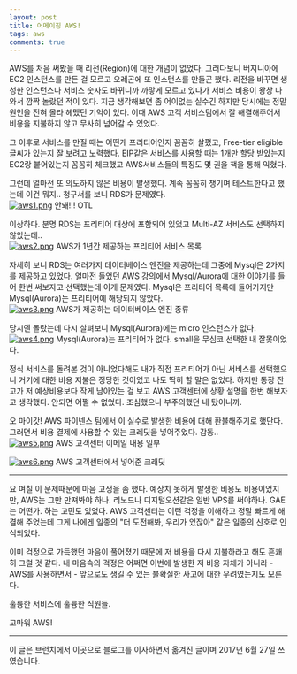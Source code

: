 ```yaml
---
layout: post
title: 어메이징 AWS!
tags: aws
comments: true
---
```


AWS를 처음 써봤을 때 리전(Region)에 대한 개념이 없었다. 그러다보니 버지니아에 EC2 인스턴스를 만든 걸 모르고 오레곤에 또 인스턴스를 만들곤 했다. 리전을 바꾸면 생성한 인스턴스나 서비스 숫자도 바뀌니까 까맣게 모르고 있다가 서비스 비용이 왕창 나와서 깜짝 놀랐던 적이 있다. 지금 생각해보면 좀 어이없는 실수긴 하지만 당시에는 정말 원인을 전혀 몰라 헤맸던 기억이 있다. 이때 AWS 고객 서비스팀에서 잘 해결해주어서 비용을 지불하지 않고 무사히 넘어갈 수 있었다.    
    
그 이후로 서비스를 만질 때는 어떤게 프리티어인지 꼼꼼히 살폈고, Free-tier eligible 글씨가 있는지 잘 보려고 노력했다. EIP같은 서비스를 사용할 때는 1개만 할당 받았는지 EC2랑 붙어있는지 꼼꼼히 체크했고 AWS서비스들의 특징도 몇 권을 책을 통해 익혔다.    
    
그런데 얼마전 또 의도하지 않은 비용이 발생했다. 계속 꼼꼼히 챙기며 테스트한다고 했는데 이건 뭐지.. 청구서를 보니 RDS가 문제였다.     
[![aws1.png](https://i.postimg.cc/qRFP56LR/aws1.png)](https://postimg.cc/1np7gtbh)
안돼!!! OTL     
    
이상하다. 분명 RDS는 프리티어 대상에 포함되어 있었고 Multi-AZ 서비스도 선택하지 않았는데..     
[![aws2.png](https://i.postimg.cc/y6MdJDHs/aws2.png)](https://postimg.cc/Z0LZ2KnM)
AWS가 1년간 제공하는 프리티어 서비스 목록     
      
자세히 보니 RDS는 여러가지 데이터베이스 엔진을 제공하는데 그중에 Mysql은 2가지를 제공하고 있었다. 얼마전 들었던 AWS 강의에서 Mysql/Aurora에 대한 이야기를 들어 한번 써보자고 선택했는데 이게 문제였다. Mysql은 프리티어 목록에 들어가지만 Mysql(Aurora)는 프리티어에 해당되지 않았다.    
[![aws3.png](https://i.postimg.cc/NG9Ff1Zd/aws3.png)](https://postimg.cc/8sGNZrpv)
AWS가 제공하는 데이터베이스 엔진 종류    
     
당시엔 몰랐는데 다시 살펴보니 Mysql(Aurora)에는 micro 인스턴스가 없다.     
[![aws4.png](https://i.postimg.cc/5jdZxcDW/aws4.png)](https://postimg.cc/YLRX3Ppd)
Mysql(Aurora)는 프리티어가 없다. small을 무심코 선택한 내 잘못이었다.     
      
정식 서비스를 돌려본 것이 아니었다해도 내가 직접 프리티어가 아닌 서비스를 선택했으니 거기에 대한 비용 지불은 정당한 것이었고 나도 딱히 할 말은 없었다. 하지만 통장 잔고가 저 예상비용보다 작게 남아있는 걸 보고 AWS 고객센터에 상황 설명을 한번 해보자고 생각했다. 안되면 어쩔 수 없었다. 조심했으나 부주의했던 내 탔이니까.     
     
오 마이갓! AWS 파이넨스 팀에서 이 실수로 발생한 비용에 대해 환불해주기로 했단다. 그러면서 비용 결제에 사용할 수 있는 크레딧을 넣어주었다. 감동..     
[![aws5.png](https://i.postimg.cc/wMsC8xfk/aws5.png)](https://postimg.cc/RJ4swmz3)
AWS 고객센터 이메일 내용 일부    
     
[![aws6.png](https://i.postimg.cc/ZRymZL03/aws6.png)](https://postimg.cc/ygBtycmY)
AWS 고객센터에서 넣어준 크래딧

---

요 며칠 이 문제때문에 마음 고생을 좀 했다. 예상치 못하게 발생한 비용도 비용이었지만, AWS는 그만 만져봐야 하나. 리노드나 디지털오션같은 일반 VPS를 써야하나. GAE는 어떤가. 하는 고민도 있었다. AWS 고객센터는 이런 걱정을 이해하고 정말 빠르게 해결해 주었는데 그게 나에겐 일종의 "더 도전해봐, 우리가 있잖아" 같은 일종의 신호로 인식되었다.     
    
이미 걱정으로 가득했던 마음이 풀어졌기 때문에 저 비용을 다시 지불하라고 해도 흔쾌히 그럴 것 같다. 내 마음속의 걱정은 어쩌면 이번에 발생한 저 비용 자체가 아니라 - AWS를 사용하면서 - 앞으로도 생길 수 있는 불확실한 사고에 대한 우려였는지도 모른다.    
     
훌륭한 서비스에 훌륭한 직원들.    
    
고마워 AWS!   

---

이 글은 브런치에서 이곳으로 블로그를 이사하면서 옮겨진 글이며 2017년 6월 27일 쓰였습니다.
